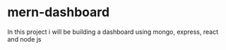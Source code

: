 # mern-dashboard
In this project i will be building a dashboard using mongo, express, react and node js
